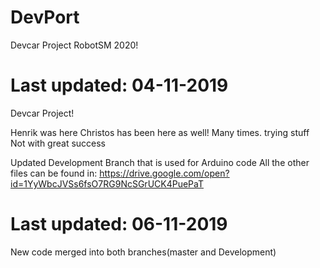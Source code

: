 # DevPort
 
Devcar Project RobotSM 2020!

Last updated: 04-11-2019
=======
Devcar Project!

Henrik was here
Christos has been here as well!
Many times. trying stuff
Not with great success

Updated Development Branch that is used for Arduino code
All the other files can be found in: https://drive.google.com/open?id=1YyWbcJVSs6fsO7RG9NcSGrUCK4PuePaT

Last updated: 06-11-2019
=======
New code merged into both branches(master and Development)
